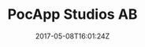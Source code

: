 ---
title: "PocApp Studios AB"
site_link: "http://www.pocappstudios.com/"
description: "Create mobile games for iOS, Android and Windows Phone."
location: "Skövde"
active: true
active_from: "2014-01-01"
active_to: ""
tags: []
date: "2017-05-08T16:01:24Z"
---